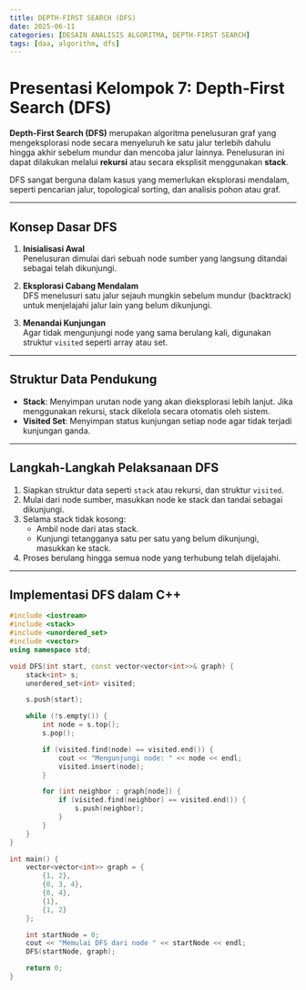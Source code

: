 ```yaml
---
title: DEPTH-FIRST SEARCH (DFS)
date: 2025-06-11
categories: [DESAIN ANALISIS ALGORITMA, DEPTH-FIRST SEARCH]
tags: [daa, algorithm, dfs]
---
```


# Presentasi Kelompok 7: Depth‑First Search (DFS)

**Depth-First Search (DFS)** merupakan algoritma penelusuran graf yang mengeksplorasi node secara menyeluruh ke satu jalur terlebih dahulu hingga akhir sebelum mundur dan mencoba jalur lainnya. Penelusuran ini dapat dilakukan melalui **rekursi** atau secara eksplisit menggunakan **stack**.

DFS sangat berguna dalam kasus yang memerlukan eksplorasi mendalam, seperti pencarian jalur, topological sorting, dan analisis pohon atau graf.


---

## Konsep Dasar DFS

1. **Inisialisasi Awal**  
   Penelusuran dimulai dari sebuah node sumber yang langsung ditandai sebagai telah dikunjungi.

2. **Eksplorasi Cabang Mendalam**  
   DFS menelusuri satu jalur sejauh mungkin sebelum mundur (backtrack) untuk menjelajahi jalur lain yang belum dikunjungi.

3. **Menandai Kunjungan**  
   Agar tidak mengunjungi node yang sama berulang kali, digunakan struktur `visited` seperti array atau set.

---

## Struktur Data Pendukung

- **Stack**: Menyimpan urutan node yang akan dieksplorasi lebih lanjut. Jika menggunakan rekursi, stack dikelola secara otomatis oleh sistem.
- **Visited Set**: Menyimpan status kunjungan setiap node agar tidak terjadi kunjungan ganda.

---

## Langkah-Langkah Pelaksanaan DFS

1. Siapkan struktur data seperti `stack` atau rekursi, dan struktur `visited`.
2. Mulai dari node sumber, masukkan node ke stack dan tandai sebagai dikunjungi.
3. Selama stack tidak kosong:
   - Ambil node dari atas stack.
   - Kunjungi tetangganya satu per satu yang belum dikunjungi, masukkan ke stack.
4. Proses berulang hingga semua node yang terhubung telah dijelajahi.

---

## Implementasi DFS dalam C++

```cpp
#include <iostream>
#include <stack>
#include <unordered_set>
#include <vector>
using namespace std;

void DFS(int start, const vector<vector<int>>& graph) {
    stack<int> s;
    unordered_set<int> visited;

    s.push(start);

    while (!s.empty()) {
        int node = s.top();
        s.pop();

        if (visited.find(node) == visited.end()) {
            cout << "Mengunjungi node: " << node << endl;
            visited.insert(node);
        }

        for (int neighbor : graph[node]) {
            if (visited.find(neighbor) == visited.end()) {
                s.push(neighbor);
            }
        }
    }
}

int main() {
    vector<vector<int>> graph = {
        {1, 2},
        {0, 3, 4},
        {0, 4},
        {1},
        {1, 2}
    };

    int startNode = 0;
    cout << "Memulai DFS dari node " << startNode << endl;
    DFS(startNode, graph);

    return 0;
}

